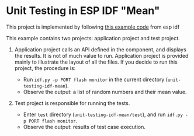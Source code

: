 # Unit Testing in ESP IDF "Mean"

This project is implemented by following [this example code](https://github.com/espressif/esp-idf/blob/master/examples/system/unit_test/README.md) from esp idf

This example contains two projects: application project and test project.

1. Application project calls an API defined in the component, and displays the results. It is not of much value to run. Application project is provided mainly to illustrate the layout of all the files. If you decide to run this project, the procedure is:

    * Run `idf.py -p PORT flash monitor` in the current directory (`unit-testing-idf-mean`).
    * Observe the output: a list of random numbers and their mean value.

2. Test project is responsible for running the tests.

	* Enter `test` directory (`unit-testing-idf-mean/test`), and run `idf.py -p PORT flash monitor`.
	* Observe the output: results of test case execution.